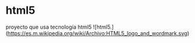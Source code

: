 # html5 
proyecto que usa tecnología html5
![html5.] (https://es.m.wikipedia.org/wiki/Archivo:HTML5_logo_and_wordmark.svg)

